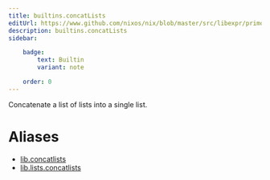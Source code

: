 ```yaml
---
title: builtins.concatLists
editUrl: https://www.github.com/nixos/nix/blob/master/src/libexpr/primops.cc
description: builtins.concatLists
sidebar:

    badge:
        text: Builtin
        variant: note

    order: 0
---
```


Concatenate a list of lists into a single list.


# Aliases

- [lib.concatlists](/nix-doc-comments/reference/lib/lib-concatlists)
- [lib.lists.concatlists](/nix-doc-comments/reference/lib/lists/lib-lists-concatlists)


